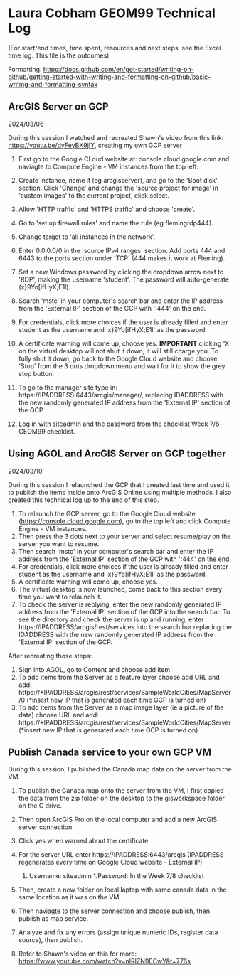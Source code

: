 # Laura Cobham GEOM99 Technical Log 
(For start/end times, time spent, resources and next steps, see the Excel time log. This file is the outcomes)

Formatting: https://docs.github.com/en/get-started/writing-on-github/getting-started-with-writing-and-formatting-on-github/basic-writing-and-formatting-syntax

## ArcGIS Server on GCP

2024/03/06

During this session I watched and recreated Shawn's video from this link: https://youtu.be/dyFeyBX9jIY, creating my own GCP server
1. First go to the Google CLoud website at: console.cloud.google.com and naviagte to Compute Engine - VM instances from the top left.
1. Create Instance, name it (eg arcgisserver), and go to the 'Boot disk' section. Click 'Change' and change the 'source project for image' in 'custom images' to the current project, click select.
1. Allow 'HTTP traffic' and 'HTTPS traffic' and choose 'create'.
1. Go to 'set up firewall rules' and name the rule (eg flemingrdp444).
1. Change target to 'all instances in the network'.
1. Enter 0.0.0.0/0 in the 'source IPv4 ranges' section. Add ports 444 and 6443 to the ports section under 'TCP' (444 makes it work at Fleming).
1. Set a new Windows password by clicking the dropdown arrow next to 'RDP', making the username 'student'. The password will auto-generate (x}9Yo[ifHyX;E1l).
1. Search 'mstc' in your computer's search bar and enter the IP address from the 'External IP' section of the GCP with ':444' on the end.
1. For credentials, click more choices if the user is already filled and enter student as the username and 'x}9Yo[ifHyX;E1l' as the password.
1. A certificate warning will come up, choose yes.
**IMPORTANT** clicking 'X' on the virtual desktop will not shut it down, it will still charge you. To fully shut it down, go back to the Google Cloud website and choose 'Stop' from the 3 dots dropdown menu and wait for it to show the grey stop button.

1. To go to the manager site type in: https://IPADDRESS:6443/arcgis/manager/, replacing IDADDRESS with the new randomly generated IP address from the 'External IP' section of the GCP.
  1. Log in with siteadmin and the password from the checklist Week 7/8 GEOM99 checklist.

## Using AGOL and ArcGIS Server on GCP together

2024/03/10

During this session I relaunched the GCP that I created last time and used it to publish the items inside onto ArcGIS Online using multiple methods. I also created this technical log up to the end of this step.

1. To relaunch the GCP server, go to the Google Cloud website (https://console.cloud.google.com), go to the top left and click Compute Engine - VM instances.
1. Then press the 3 dots next to your server and select resume/play on the server you want to resume.
1. Then search 'mstc' in your computer's search bar and enter the IP address from the 'External IP' section of the GCP with ':444' on the end.
1. For credentials, click more choices if the user is already filled and enter student as the username and 'x}9Yo[ifHyX;E1l' as the password.
1. A certificate warning will come up, choose yes.
1. The virtual desktop is now launched, come back to this section every time you want to relaunch it.
1. To check the server is replying, enter the new randomly generated IP address from the 'External IP' section of the GCP into the search bar. To see the directory and check the server is up and running, enter https://IPADDRESS/arcgis/rest/services into the search bar replacing the IDADDRESS with the new randomly generated IP address from the 'External IP' section of the GCP.

After recreating those steps:
1. Sign into AGOL, go to Content and choose add item
1. To add items from the Server as a feature layer choose add URL and add: https://*IPADDRESS/arcgis/rest/services/SampleWorldCities/MapServer/0 (*insert new IP that is generated each time GCP is turned on)
1. To add items from the Server as a map image layer (ie a picture of the data) choose URL and add: https://*IPADDRESS/arcgis/rest/services/SampleWorldCities/MapServer (*insert new IP that is generated each time GCP is turned on)

## Publish Canada service to your own GCP VM

During this session, I published the Canada map data on the server from the VM.
1. To publish the Canada map onto the server from the VM, I first copied the data from the zip folder on the desktop to the gisworkspace folder on the C drive.
1. Then open ArcGIS Pro on the local computer and add a new ArcGIS server connection.
1. Click yes when warned about the certificate.
1. For the server URL enter https://IPADDRESS:6443/arcgis (IPADDRESS regenerates every time on Google Cloud website - External IP)
    1. Username: siteadmin
    1.Password: In the Week 7/8 checklist
1. Then, create a new folder on local laptop with same canada data in the same location as it was on the VM.
1. Then naviagte to the server connection and choose publish, then publish as map service.
1. Analyze and fix any errors (assign unique numeric IDs, register data source), then publish.

2. Refer to Shawn's video on this for more: https://www.youtube.com/watch?v=nIRlZN9ECwY&t=776s.
